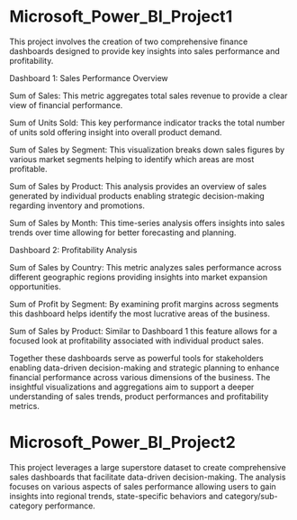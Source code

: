# Microsoft_Power_BI_Project1

This project involves the creation of two comprehensive finance dashboards designed to provide key insights into sales performance and profitability.

Dashboard 1: Sales Performance Overview

Sum of Sales: This metric aggregates total sales revenue to provide a clear view of financial performance.

Sum of Units Sold: This key performance indicator tracks the total number of units sold offering insight into overall product demand.

Sum of Sales by Segment: This visualization breaks down sales figures by various market segments helping to identify which areas are most profitable.

Sum of Sales by Product: This analysis provides an overview of sales generated by individual products enabling strategic decision-making regarding inventory and promotions.

Sum of Sales by Month: This time-series analysis offers insights into sales trends over time allowing for better forecasting and planning.

Dashboard 2: Profitability Analysis

Sum of Sales by Country: This metric analyzes sales performance across different geographic regions providing insights into market expansion opportunities.

Sum of Profit by Segment: By examining profit margins across segments this dashboard helps identify the most lucrative areas of the business.

Sum of Sales by Product: Similar to Dashboard 1 this feature allows for a focused look at profitability associated with individual product sales.

Together these dashboards serve as powerful tools for stakeholders enabling data-driven decision-making and strategic planning to enhance financial performance across various dimensions of the business. The insightful visualizations and aggregations aim to support a deeper understanding of sales trends, product performances and profitability metrics.

# Microsoft_Power_BI_Project2

This project leverages a large superstore dataset to create comprehensive sales dashboards that facilitate data-driven decision-making. The analysis focuses on various aspects of sales performance allowing users to gain insights into regional trends, state-specific behaviors and category/sub-category performance.
